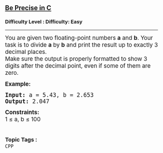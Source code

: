 <h2><a href="https://www.geeksforgeeks.org/problems/be-precise-in-c--101423/1?page=1&sortBy=latest">Be Precise in C</a></h2><h3>Difficulty Level : Difficulty: Easy</h3><hr><div class="problems_problem_content__Xm_eO"><p data-pm-slice="1 1 []"><span style="font-size: 14pt;">You are given two floating-point numbers <strong>a</strong> and <strong>b</strong>. Your task is to divide <strong>a</strong> by <strong>b</strong> and print the result up to exactly 3 decimal places.<br></span><span style="font-size: 14pt;">Make sure the output is properly formatted to show 3 digits after the decimal point, even if some of them are zero.</span></p>
<p><span style="font-size: 14pt;"><strong>Example:</strong></span></p>
<pre><span style="font-size: 14pt;"><strong>Input:</strong> a = 5.43, b = 2.653
<strong>Output:</strong> 2.047
</span></pre>
<p><span style="font-size: 14pt;"><strong>Constraints:</strong><br>1 ≤ a, b ≤ 100</span></p></div><br><p><span style=font-size:18px><strong>Topic Tags : </strong><br><code>CPP</code>&nbsp;